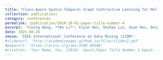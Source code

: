 ```yaml
---
title: "Class-Aware Spatio-Temporal Graph Contrastive Learning for Multivariate Time Series Data"
collection: publications
category: conferences
permalink: /publication/2010-10-01-paper-title-number-4
excerpt: 'Yining Wang, **Ke Li**, Fujun Han, Shuhan Liu, Xuan Hou, Dejun Teng, and Zhaohui Peng'
date: 2025-08-26
venue: 'IEEE International Conference on Data Mining (ICDM)'
#slidesurl: 'http://academicpages.github.io/files/slides2.pdf'
#paperurl: 'https://arxiv.org/abs/2508.00308'
#citation: 'Your Name, You. (2010). &quot;Paper Title Number 2.&quot; <i>Journal 1</i>. 1(2).'
---
```

